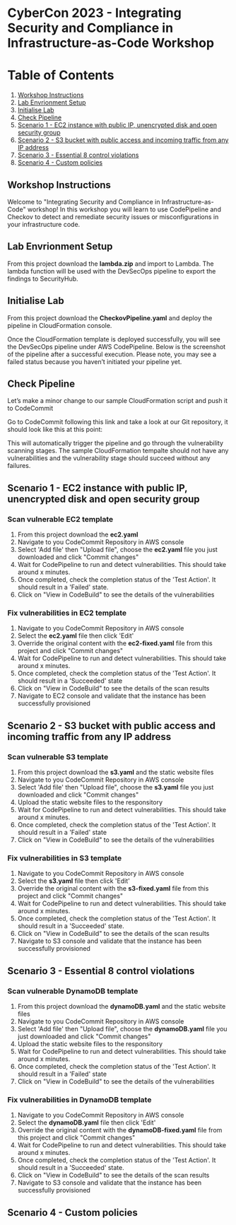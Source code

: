 # CyberCon 2023 - Integrating Security and Compliance in Infrastructure-as-Code Workshop 

# Table of Contents

1. [Workshop Instructions](#workshop-instructions)
2. [Lab Envrionment Setup](#lab-envrionment-setup)
3. [Initialise Lab](#Initialise-Lab)
4. [Check Pipeline](#Check-Pipeline)
5. [Scenario 1 - EC2 instance with public IP, unencrypted disk and open security group](#scenario-1---ec2-instance-with-public-ip-unencrypted-disk-and-open-security-group)
6. [Scenario 2 - S3 bucket with public access and incoming traffic from any IP address](#scenario-2---s3-bucket-with-public-access-and-incoming-traffic-from-any-ip-address)
7. [Scenario 3 - Essential 8 control violations](#scenario-3---essential-8-control-violations)
8. [Scenario 4 - Custom policies](#scenario-4---custom-policies)

## Workshop Instructions
Welcome to "Integrating Security and Compliance in Infrastructure-as-Code" workshop!
In this workshop you will learn to use CodePipeline and Checkov to detect and remediate security issues or misconfigurations in your infrastructure code.

## Lab Envrionment Setup
From this project download the **lambda.zip** and import to Lambda. The lambda function will be used with the DevSecOps pipeline to export the findings to SecurityHub.

## Initialise Lab
From this project download the **CheckovPipeline.yaml** and deploy the pipeline in CloudFormation console.

Once the CloudFormation template is deployed successfully, you will see the DevSecOps pipeline under AWS CodePipeline. Below is the screenshot of the pipeline after a successful execution. Please note, you may see a failed status because you haven’t initiated your pipeline yet.

## Check Pipeline

Let’s make a minor change to our sample CloudFormation script and push it to CodeCommit

Go to CodeCommit following this link and take a look at our Git repository, it should look like this at this point:

This will automatically trigger the pipeline and go through the vulnerability scanning stages. The sample CloudFormation tempalte should not have any vulnerabilities and the vulnerability stage should succeed without any failures.

## Scenario 1 - EC2 instance with public IP, unencrypted disk and open security group

### Scan vulnerable EC2 template
1. From this project download the **ec2.yaml**
2. Navigate to you CodeCommit Repository in AWS console
3. Select 'Add file' then "Upload file", choose the  **ec2.yaml** file you just downloaded and click "Commit changes"
4. Wait for CodePipeline to run and detect vulnerabilities. This should take around x minutes.
5. Once completed, check the completion status of the 'Test Action'. It should result in a 'Failed' state.
6. Click on "View in CodeBuild" to see the details of the vulnerabilities


### Fix vulnerabilities in EC2 template
1. Navigate to you CodeCommit Repository in AWS console
2. Select the **ec2.yaml** file then click 'Edit'
3. Override the original content with the **ec2-fixed.yaml** file from this project and click "Commit changes"
4. Wait for CodePipeline to run and detect vulnerabilities. This should take around x minutes.
5. Once completed, check the completion status of the 'Test Action'. It should result in a 'Succeeded' state
6. Click on "View in CodeBuild" to see the details of the scan results
7. Navigate to EC2 console and validate that the instance has been successfully provisioned

## Scenario 2 - S3 bucket with public access and incoming traffic from any IP address

### Scan vulnerable S3 template
1. From this project download the **s3.yaml** and the static website files
2. Navigate to you CodeCommit Repository in AWS console
3. Select 'Add file' then "Upload file", choose the  **s3.yaml** file you just downloaded and click "Commit changes"
4. Upload the static website files to the responsitory
5. Wait for CodePipeline to run and detect vulnerabilities. This should take around x minutes.
6. Once completed, check the completion status of the 'Test Action'. It should result in a 'Failed' state
7. Click on "View in CodeBuild" to see the details of the vulnerabilities

### Fix vulnerabilities in S3 template
1. Navigate to you CodeCommit Repository in AWS console
2. Select the **s3.yaml** file then click 'Edit'
3. Override the original content with the **s3-fixed.yaml** file from this project and click "Commit changes"
4. Wait for CodePipeline to run and detect vulnerabilities. This should take around x minutes.
5. Once completed, check the completion status of the 'Test Action'. It should result in a 'Succeeded' state.
6. Click on "View in CodeBuild" to see the details of the scan results
7. Navigate to S3 console and validate that the instance has been successfully provisioned

## Scenario 3 - Essential 8 control violations

### Scan vulnerable DynamoDB template
1. From this project download the **dynamoDB.yaml** and the static website files
2. Navigate to you CodeCommit Repository in AWS console
3. Select 'Add file' then "Upload file", choose the  **dynamoDB.yaml** file you just downloaded and click "Commit changes"
4. Upload the static website files to the responsitory
5. Wait for CodePipeline to run and detect vulnerabilities. This should take around x minutes.
6. Once completed, check the completion status of the 'Test Action'. It should result in a 'Failed' state
7. Click on "View in CodeBuild" to see the details of the vulnerabilities

### Fix vulnerabilities in DynamoDB template
1. Navigate to you CodeCommit Repository in AWS console
2. Select the **dynamoDB.yaml** file then click 'Edit'
3. Override the original content with the **dynamoDB-fixed.yaml** file from this project and click "Commit changes"
4. Wait for CodePipeline to run and detect vulnerabilities. This should take around x minutes.
5. Once completed, check the completion status of the 'Test Action'. It should result in a 'Succeeded' state.
6. Click on "View in CodeBuild" to see the details of the scan results
7. Navigate to S3 console and validate that the instance has been successfully provisioned

## Scenario 4 - Custom policies

